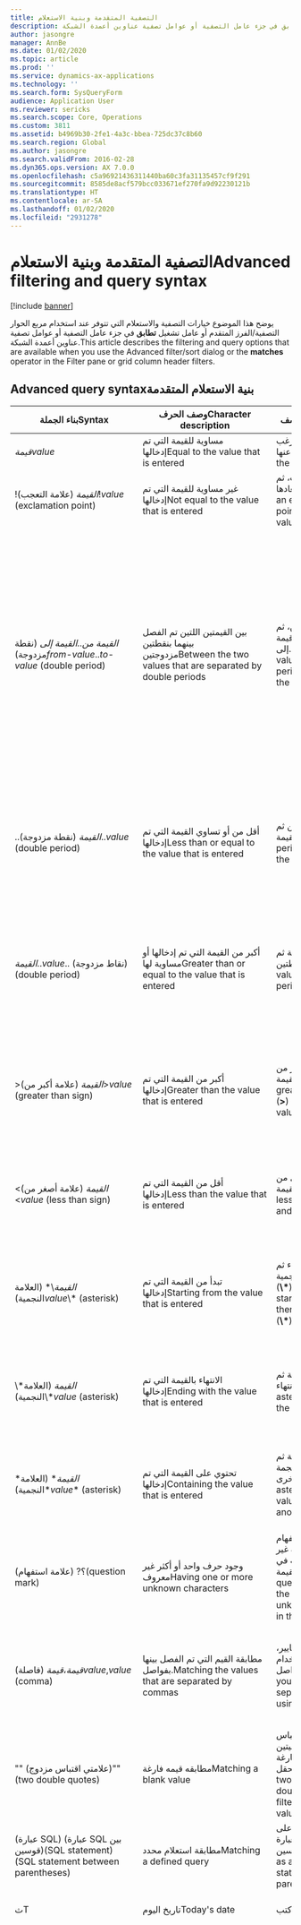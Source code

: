 ```yaml
---
title: التصفية المتقدمة وبنية الاستعلام
description: يوضح هذا الموضوع خيارات التصفية والاستعلام التي تتوفر عند استخدام مربع الحوار التصفية/الفرز المتقدم أو عامل تشغيل تطابق في جزء عامل التصفية أو عوامل تصفية عناوين أعمدة الشبكة.
author: jasongre
manager: AnnBe
ms.date: 01/02/2020
ms.topic: article
ms.prod: ''
ms.service: dynamics-ax-applications
ms.technology: ''
ms.search.form: SysQueryForm
audience: Application User
ms.reviewer: sericks
ms.search.scope: Core, Operations
ms.custom: 3811
ms.assetid: b4969b30-2fe1-4a3c-bbea-725dc37c8b60
ms.search.region: Global
ms.author: jasongre
ms.search.validFrom: 2016-02-28
ms.dyn365.ops.version: AX 7.0.0
ms.openlocfilehash: c5a96921436311440ba60c3fa31135457cf9f291
ms.sourcegitcommit: 8585de8acf579bcc033671ef270fa9d92230121b
ms.translationtype: HT
ms.contentlocale: ar-SA
ms.lasthandoff: 01/02/2020
ms.locfileid: "2931278"
---
```

# <a name="advanced-filtering-and-query-syntax"></a><span data-ttu-id="79f61-103">التصفية المتقدمة وبنية الاستعلام</span><span class="sxs-lookup"><span data-stu-id="79f61-103">Advanced filtering and query syntax</span></span>

[!include [banner](../includes/banner.md)]

<span data-ttu-id="79f61-104">يوضح هذا الموضوع خيارات التصفية والاستعلام التي تتوفر عند استخدام مربع الحوار التصفية/الفرز المتقدم أو عامل تشغيل **تطابق** في جزء عامل التصفية أو عوامل تصفية عناوين أعمدة الشبكة.</span><span class="sxs-lookup"><span data-stu-id="79f61-104">This article describes the filtering and query options that are available when you use the Advanced filter/sort dialog or the **matches** operator in the Filter pane or grid column header filters.</span></span>

## <a name="advanced-query-syntax"></a><span data-ttu-id="79f61-105">‏‫بنية الاستعلام المتقدمة</span><span class="sxs-lookup"><span data-stu-id="79f61-105">Advanced query syntax</span></span>

<table>
<thead>
<tr>
<th><span data-ttu-id="79f61-106">بناء الجملة</span><span class="sxs-lookup"><span data-stu-id="79f61-106">Syntax</span></span></th>
<th><span data-ttu-id="79f61-107">وصف الحرف</span><span class="sxs-lookup"><span data-stu-id="79f61-107">Character description</span></span></th>
<th><span data-ttu-id="79f61-108">الوصف</span><span class="sxs-lookup"><span data-stu-id="79f61-108">Description</span></span></th>
<th><span data-ttu-id="79f61-109">مثال</span><span class="sxs-lookup"><span data-stu-id="79f61-109">Example</span></span></th>
</tr>
</thead>
<tbody>
<tr>
<td><span data-ttu-id="79f61-110"><em>قيمة</em></span><span class="sxs-lookup"><span data-stu-id="79f61-110"><em>value</em></span></span></td>
<td><span data-ttu-id="79f61-111">مساوية للقيمة التي تم إدخالها</span><span class="sxs-lookup"><span data-stu-id="79f61-111">Equal to the value that is entered</span></span></td>
<td><span data-ttu-id="79f61-112">اكتب القيمة التي ترغب في البحث عنها.</span><span class="sxs-lookup"><span data-stu-id="79f61-112">Type the value to find.</span></span></td>
<td><span data-ttu-id="79f61-113"><strong>أشرف</strong> يتم البحث عن &quot;أشرف&quot;.</span><span class="sxs-lookup"><span data-stu-id="79f61-113"><strong>Smith</strong> finds &quot;Smith&quot;.</span></span></td>
</tr>
<tr>
<td><span data-ttu-id="79f61-114">!<em>القيمة‬</em> (علامة التعجب)</span><span class="sxs-lookup"><span data-stu-id="79f61-114">!<em>value</em> (exclamation point)</span></span></td>
<td><span data-ttu-id="79f61-115">غير مساوية للقيمة التي تم إدخالها</span><span class="sxs-lookup"><span data-stu-id="79f61-115">Not equal to the value that is entered</span></span></td>
<td><span data-ttu-id="79f61-116">اكتب علامة تعجب، ثم القيمة لاستبعادها.</span><span class="sxs-lookup"><span data-stu-id="79f61-116">Type an exclamation point and then the value to exclude.</span></span></td>
<td><span data-ttu-id="79f61-117"><strong>!أشرف</strong> يتم البحث عن كل القيم ما عدا &quot;أشرف&quot;.</span><span class="sxs-lookup"><span data-stu-id="79f61-117"><strong>!Smith</strong> finds all values except &quot;Smith&quot;.</span></span></td>
</tr>
<tr>
<td><span data-ttu-id="79f61-118"><em>القيمة من</em>..<em>القيمة إلى</em> (نقطة مزدوجة)‬</span><span class="sxs-lookup"><span data-stu-id="79f61-118"><em>from-value</em>..<em>to-value</em> (double period)</span></span></td>
<td><span data-ttu-id="79f61-119">بين القيمتين اللتين تم الفصل بينهما بنقطتين مزدوجتين</span><span class="sxs-lookup"><span data-stu-id="79f61-119">Between the two values that are separated by double periods</span></span></td>
<td><span data-ttu-id="79f61-120">اكتب القيمة من، ثم نقطتين، ثم قيمة إلى.</span><span class="sxs-lookup"><span data-stu-id="79f61-120">Type the from-value, then two periods, and then the to-value.</span></span></td>
<td><span data-ttu-id="79f61-121"><strong>1..10</strong> يتم البحث عن جميع القيم من 1 وحتى 10.</span><span class="sxs-lookup"><span data-stu-id="79f61-121"><strong>1..10</strong> finds all values from 1 through 10.</span></span> <span data-ttu-id="79f61-122">ومع ذلك، في حقل السلسلة <strong>أ..ج</strong>، يتم البحث عن جميع القيم التي تبدأ بـ &quot;أ&quot; و&quot;ب&quot;، والقيم المساوية تمامًا لـ &quot;ج&quot;.</span><span class="sxs-lookup"><span data-stu-id="79f61-122">However, in a string field, <strong>A..C</strong> finds all values that start with &quot;A&quot; and &quot;B&quot;, and values that are exactly equal to &quot;C&quot;.</span></span> <span data-ttu-id="79f61-123">على سبيل المثال، لن يبحث هذا الاستعلام عن &quot;جأ&quot;.</span><span class="sxs-lookup"><span data-stu-id="79f61-123">For example, this query won't find &quot;Ca&quot;.</span></span> <span data-ttu-id="79f61-124">للبحث عن جميع القيم بدءًا من &quot;أ<em>&quot; وحتى &quot;ج</em>&quot;، اكتب <strong>أ..د</strong>.</span><span class="sxs-lookup"><span data-stu-id="79f61-124">To find all values from &quot;A<em>&quot; through &quot;C</em>&quot;, type <strong>A..D</strong>.</span></span></td>
</tr>
<tr>
<td><span data-ttu-id="79f61-125">..<em>القيمة</em> (نقطة مزدوجة)</span><span class="sxs-lookup"><span data-stu-id="79f61-125">..<em>value</em> (double period)</span></span></td>
<td><span data-ttu-id="79f61-126">أقل من أو تساوي القيمة التي تم إدخالها</span><span class="sxs-lookup"><span data-stu-id="79f61-126">Less than or equal to the value that is entered</span></span></td>
<td><span data-ttu-id="79f61-127">اكتب النقطتين ثم القيمة.</span><span class="sxs-lookup"><span data-stu-id="79f61-127">Type two periods and then the value.</span></span></td>
<td><span data-ttu-id="79f61-128"><strong>..1000</strong> يتم البحث عن أي رقم أقل من 1000 أو مساوٍ له، على سبيل المثال، &quot;100&quot;، و&quot;999.95&quot;، و&quot;1000&quot;.</span><span class="sxs-lookup"><span data-stu-id="79f61-128"><strong>..1000</strong> finds any number that is less than or equal to 1000, such as &quot;100&quot;, &quot;999.95&quot;, and &quot;1,000&quot;.</span></span></td>
</tr>
<tr>
<td><span data-ttu-id="79f61-129"><em>القيمة</em>..</span><span class="sxs-lookup"><span data-stu-id="79f61-129"><em>value</em>..</span></span> <span data-ttu-id="79f61-130">(نقاط مزدوجة)</span><span class="sxs-lookup"><span data-stu-id="79f61-130">(double period)</span></span></td>
<td><span data-ttu-id="79f61-131">أكبر من القيمة التي تم إدخالها أو مساوية لها</span><span class="sxs-lookup"><span data-stu-id="79f61-131">Greater than or equal to the value that is entered</span></span></td>
<td><span data-ttu-id="79f61-132">اكتب القيمة ثم النقطتين.</span><span class="sxs-lookup"><span data-stu-id="79f61-132">Type the value and then two periods.</span></span></td>
<td><span data-ttu-id="79f61-133"><strong>1000..</strong></span><span class="sxs-lookup"><span data-stu-id="79f61-133"><strong>1000..</strong></span></span> <span data-ttu-id="79f61-134">يتم البحث عن أي رقم أكبر من 1000 أو مساوٍ له، على سبيل المثال، &quot;1000&quot;، و&quot;1000.01&quot;، و&quot;1000000&quot;.</span><span class="sxs-lookup"><span data-stu-id="79f61-134">finds any number that is greater than or equal to 1000, such as &quot;1,000&quot;, &quot;1,000.01&quot;, and &quot;1,000,000&quot;.</span></span></td>
</tr>
<tr>
<td><span data-ttu-id="79f61-135">&gt;<em>القيمة</em> (علامة أكبر من)</span><span class="sxs-lookup"><span data-stu-id="79f61-135">&gt;<em>value</em> (greater than sign)</span></span></td>
<td><span data-ttu-id="79f61-136">أكبر من القيمة التي تم إدخالها</span><span class="sxs-lookup"><span data-stu-id="79f61-136">Greater than the value that is entered</span></span></td>
<td><span data-ttu-id="79f61-137">اكتب علامة أكبر من (<strong>&gt;</strong>) ثم القيمة.</span><span class="sxs-lookup"><span data-stu-id="79f61-137">Type a greater than sign (<strong>&gt;</strong>) and then the value.</span></span></td>
<td><span data-ttu-id="79f61-138"><strong>&gt;1000</strong> يتم البحث عن أي رقم أكبر من 1000، على سبيل المثال، &quot;1000.01&quot;، و&quot;20000&quot;، و&quot;1000000&quot;.</span><span class="sxs-lookup"><span data-stu-id="79f61-138"><strong>&gt;1000</strong> finds any number that is greater than 1000, such as &quot;1000.01&quot;, &quot;20,000&quot;, and &quot;1,000,000&quot;.</span></span></td>
</tr>
<tr>
<td><span data-ttu-id="79f61-139">&lt;<em>القيمة</em> (علامة أصغر من)</span><span class="sxs-lookup"><span data-stu-id="79f61-139">&lt;<em>value</em> (less than sign)</span></span></td>
<td><span data-ttu-id="79f61-140">أقل من القيمة التي تم إدخالها</span><span class="sxs-lookup"><span data-stu-id="79f61-140">Less than the value that is entered</span></span></td>
<td><span data-ttu-id="79f61-141">اكتب علامة أقل من (<strong>&lt;</strong>) ثم القيمة.</span><span class="sxs-lookup"><span data-stu-id="79f61-141">Type a less than sign (<strong>&lt;</strong>) and then the value.</span></span></td>
<td><span data-ttu-id="79f61-142"><strong>&lt;1000</strong> يتم البحث عن أي رقم أصغر من 1000، على سبيل المثال، &quot;999.99&quot;، و&quot;1&quot;، و&quot;-200&quot;.</span><span class="sxs-lookup"><span data-stu-id="79f61-142"><strong>&lt;1000</strong> finds any number that is less than 1000, such as &quot;999.99&quot;, &quot;1&quot;, and &quot;-200&quot;.</span></span></td>
</tr>
<tr>
<td><span data-ttu-id="79f61-143"><em>القيمة</em>\* (العلامة النجمية)</span><span class="sxs-lookup"><span data-stu-id="79f61-143"><em>value</em>\* (asterisk)</span></span></td>
<td><span data-ttu-id="79f61-144">تبدأ من القيمة التي تم إدخالها</span><span class="sxs-lookup"><span data-stu-id="79f61-144">Starting from the value that is entered</span></span></td>
<td><span data-ttu-id="79f61-145">اكتب قيمة البدء ثم علامة نجمية (<strong>\*</strong>).</span><span class="sxs-lookup"><span data-stu-id="79f61-145">Type the starting value and then an asterisk (<strong>\*</strong>).</span></span></td>
<td><span data-ttu-id="79f61-146"><strong>س\*</strong> يتم البحث عن أية سلسلة تبدأ بـ &quot;س&quot;، مثل &quot;ستوكهولم&quot;، و&quot;سيدني&quot;، و&quot;سان فرانسيسكو&quot;.</span><span class="sxs-lookup"><span data-stu-id="79f61-146"><strong>S\*</strong> finds any string that starts with &quot;S&quot;, such as &quot;Stockholm&quot;, &quot;Sydney&quot;, and &quot;San Francisco&quot;.</span></span></td>
</tr>
<tr>
<td><span data-ttu-id="79f61-147">\*<em>القيمة</em> (العلامة النجمية)</span><span class="sxs-lookup"><span data-stu-id="79f61-147">\*<em>value</em> (asterisk)</span></span></td>
<td><span data-ttu-id="79f61-148">الانتهاء بالقيمة التي تم إدخالها</span><span class="sxs-lookup"><span data-stu-id="79f61-148">Ending with the value that is entered</span></span></td>
<td><span data-ttu-id="79f61-149">اكتب علامة النجمة ثم قيمة الانتهاء.</span><span class="sxs-lookup"><span data-stu-id="79f61-149">Type an asterisk and then the ending value.</span></span></td>
<td><span data-ttu-id="79f61-150"><strong>\*شرق</strong> يتم البحث عن أي سلسلة تنتهي بـ &quot;شرق&quot;، مثل &quot;شمال شرق&quot; و&quot;جنوب شرق&quot;.</span><span class="sxs-lookup"><span data-stu-id="79f61-150"><strong>\*east</strong> finds any string that ends with &quot;east&quot;, such as &quot;Northeast&quot; and &quot;Southeast&quot;.</span></span></td>
</tr>
<tr>
<td><span data-ttu-id="79f61-151">*<em>القيمة</em>* (العلامة النجمية)</span><span class="sxs-lookup"><span data-stu-id="79f61-151">*<em>value</em>* (asterisk)</span></span></td>
<td><span data-ttu-id="79f61-152">تحتوي على القيمة التي تم إدخالها</span><span class="sxs-lookup"><span data-stu-id="79f61-152">Containing the value that is entered</span></span></td>
<td><span data-ttu-id="79f61-153">اكتب علامة النجمة ثم القيمة ثم علامة نجمة أخرى.</span><span class="sxs-lookup"><span data-stu-id="79f61-153">Type an asterisk, then a value, and then another asterisk.</span></span></td>
<td><span data-ttu-id="79f61-154"><strong>*رق*</strong> يتم البحث عن أي سلسلة تحتوي على &quot;رق&quot;، مثل &quot;شمال شرق&quot; و&quot;جنوب شرق&quot;.</span><span class="sxs-lookup"><span data-stu-id="79f61-154"><strong>*th*</strong> finds any string that contains &quot;th&quot;, such as &quot;Northeast&quot; and &quot;Southeast&quot;.</span></span></td>
</tr>
<tr>
<td><span data-ttu-id="79f61-155">؟</span><span class="sxs-lookup"><span data-stu-id="79f61-155">?</span></span> <span data-ttu-id="79f61-156">(علامة استفهام)</span><span class="sxs-lookup"><span data-stu-id="79f61-156">(question mark)</span></span></td>
<td><span data-ttu-id="79f61-157">وجود حرف واحد أو أكثر غير معروف</span><span class="sxs-lookup"><span data-stu-id="79f61-157">Having one or more unknown characters</span></span></td>
<td><span data-ttu-id="79f61-158">اكتب علامة استفهام في موضع الحرف غير المعروف في القيمة.</span><span class="sxs-lookup"><span data-stu-id="79f61-158">Type a question mark at the position of the unknown character in the value.</span></span></td>
<td><span data-ttu-id="79f61-159"><strong>أش؟ف</strong> يتم البحث عن &quot;أشرف&quot; و&quot;أشراف&quot;.</span><span class="sxs-lookup"><span data-stu-id="79f61-159"><strong>Sm?th</strong> finds &quot;Smith&quot; and &quot;Smyth&quot;.</span></span></td>
</tr>
<tr>
<td><span data-ttu-id="79f61-160"><em>قيمة</em>،<em>قيمة</em> (فاصلة)</span><span class="sxs-lookup"><span data-stu-id="79f61-160"><em>value</em>,<em>value</em> (comma)</span></span></td>
<td><span data-ttu-id="79f61-161">مطابقة القيم التي تم الفصل بينها بفواصل.</span><span class="sxs-lookup"><span data-stu-id="79f61-161">Matching the values that are separated by commas</span></span></td>
<td><span data-ttu-id="79f61-162">اكتب كافة المعايير، وافصلها ياستخدام الفواصل.</span><span class="sxs-lookup"><span data-stu-id="79f61-162">Type all your criteria, and separate them by using commas.</span></span></td>
<td><span data-ttu-id="79f61-163"><strong>A, D, F, G</strong> يبحث تمامًا عن &quot;أ&quot; و&quot;د&quot; و&quot;ز&quot; و&quot;ح&quot;.</span><span class="sxs-lookup"><span data-stu-id="79f61-163"><strong>A, D, F, G</strong> finds exactly &quot;A&quot;, &quot;D&quot;, &quot;F&quot;, and &quot;G&quot;.</span></span> <span data-ttu-id="79f61-164"><strong>10, 20, 30, 100</strong> يبحث تمامًا عن &quot;10 و20 و30 و100&quot;.</span><span class="sxs-lookup"><span data-stu-id="79f61-164"><strong>10, 20, 30, 100</strong> finds exactly &quot;10, 20, 30, 100&quot;.</span></span></td>
</tr>
<tr>
<td><span data-ttu-id="79f61-165">"" (علامتي اقتباس مزدوج)</span><span class="sxs-lookup"><span data-stu-id="79f61-165">"" (two double quotes)</span></span></td>
<td><span data-ttu-id="79f61-166">مطابقه قيمه فارغة</span><span class="sxs-lookup"><span data-stu-id="79f61-166">Matching a blank value</span></span></td>
<td><span data-ttu-id="79f61-167">اكتب علامتي اقتباس مزدوجتين متتاليتين لتصفيه القيم الفارغة في هذا الحقل.</span><span class="sxs-lookup"><span data-stu-id="79f61-167">Type two consecutive double quotes to filter for blank values in that field.</span></span></td>
<td><span data-ttu-id="79f61-168">يوجد علامتي اقتباس مزدوج متتالية (<strong>""</strong>) يعثران على صفوف بدون قيمة للعمود الحالي.</span><span class="sxs-lookup"><span data-stu-id="79f61-168">Two consecutive double quotes (<strong>""</strong>) finds rows with no value for the current column.</span></span></td>
</tr>
<tr>
<td><span data-ttu-id="79f61-169">(<span class="code">عبارة SQL</span>) (عبارة SQL بين قوسين)</span><span class="sxs-lookup"><span data-stu-id="79f61-169">(<span class="code">SQL statement</span>) (SQL statement between parentheses)</span></span></td>
<td><span data-ttu-id="79f61-170">مطابقة استعلام محدد</span><span class="sxs-lookup"><span data-stu-id="79f61-170">Matching a defined query</span></span></td>
<td><span data-ttu-id="79f61-171">اكتب استعلامًا على هيئة عبارة SQL بين قوسين.</span><span class="sxs-lookup"><span data-stu-id="79f61-171">Type a query as an SQL statement between parentheses.</span></span></td>
<td><span data-ttu-id="79f61-172"><strong><span class="code">(مصدر البيانات.اسم الحقل != &quot;A&quot;)</span></strong></span><span class="sxs-lookup"><span data-stu-id="79f61-172"><strong><span class="code">(data source.Fieldname != &quot;A&quot;)</span></strong></span></span></td>
</tr>
<tr>
<td><span data-ttu-id="79f61-173">ث</span><span class="sxs-lookup"><span data-stu-id="79f61-173">T</span></span></td>
<td><span data-ttu-id="79f61-174">تاريخ اليوم</span><span class="sxs-lookup"><span data-stu-id="79f61-174">Today's date</span></span></td>
<td><span data-ttu-id="79f61-175">اكتب <strong>T</strong>.</span><span class="sxs-lookup"><span data-stu-id="79f61-175">Type <strong>T</strong>.</span></span></td>
<td><span data-ttu-id="79f61-176"><strong>T</strong> تطابق تاريخ اليوم (today's date).</span><span class="sxs-lookup"><span data-stu-id="79f61-176"><strong>T</strong> matches today's date.</span></span></td>
</tr>
<tr>
<td><span data-ttu-id="79f61-177">(methodName(parameters‏‏)‏) (طريقة <strong>SysQueryRangeUtil</strong> بين قوسين)</span><span class="sxs-lookup"><span data-stu-id="79f61-177">(methodName(parameters)) (<strong>SysQueryRangeUtil</strong> method between parentheses)</span></span></td>
<td><span data-ttu-id="79f61-178">مطابقة القيمة أو نطاق القيم المحددة من قِبل المعلمات لطريقة <strong>SysQueryRangeUtil</strong></span><span class="sxs-lookup"><span data-stu-id="79f61-178">Matching the value or range of values that are specified by the parameters of the <strong>SysQueryRangeUtil</strong> method</span></span></td>
<td><span data-ttu-id="79f61-179">اكتب طريقة <strong>SysQueryRangeUtil</strong> التي تشتمل على معلمات تحدد قيمة أو نطاق القيم. </span><span class="sxs-lookup"><span data-stu-id="79f61-179">Type a <strong>SysQueryRangeUtil</strong> method that has parameters that specify the value or range of values.</span></span></td>
<td>
<ol>
<li><span data-ttu-id="79f61-180">انقر فوق <strong>الحسابات المدينة</strong> &gt; <strong>الفواتير</strong> &gt; <strong>فواتير العملاء المفتوحة</strong>.</span><span class="sxs-lookup"><span data-stu-id="79f61-180">Click <strong>Accounts receivable</strong> &gt; <strong>Invoices</strong> &gt; <strong>Open customer invoices</strong>.</span></span></li>
<li><span data-ttu-id="79f61-181">اضغط على Ctrl + Shift + F3 لفتح صفحة <strong>الاستعلام</strong>.</span><span class="sxs-lookup"><span data-stu-id="79f61-181">Press Ctrl+Shift+F3 to open the <strong>Inquiry</strong> page.</span></span></li>
<li><span data-ttu-id="79f61-182">في علامة التبويب <strong>نطاق</strong>، انقر فوق <strong>إضافة</strong>.</span><span class="sxs-lookup"><span data-stu-id="79f61-182">On the <strong>Range</strong> tab, click <strong>Add</strong>.</span></span></li>
<li><span data-ttu-id="79f61-183">في حقل <strong>الجدول</strong>، حدد <strong>حركات العملاء المفتوحة</strong>.</span><span class="sxs-lookup"><span data-stu-id="79f61-183">In the <strong>Table</strong> field, select <strong>Open customer transactions</strong>.</span></span></li>
<li><span data-ttu-id="79f61-184">في حقل <strong>المجال</strong>، حدد <strong>تاريخ الاستحقاق</strong>.</span><span class="sxs-lookup"><span data-stu-id="79f61-184">In the <strong>Field</strong> field, select <strong>Due date</strong>.</span></span></li>
<li><span data-ttu-id="79f61-185">في حقل <strong>المعايير</strong>، أدخل <strong>(المعدل السنوي(-2,0))</strong>.</span><span class="sxs-lookup"><span data-stu-id="79f61-185">In the <strong>Criteria</strong> field, enter <strong>(yearRange(-2,0))</strong>.</span></span></li>
<li><span data-ttu-id="79f61-186">وانقر فوق <strong>موافق</strong>.</span><span class="sxs-lookup"><span data-stu-id="79f61-186">Click <strong>OK</strong>.</span></span> <span data-ttu-id="79f61-187">يتم تحديث صفحة القائمة وتسرد الفواتير التي تتطابق مع المعيار الذي حددته.</span><span class="sxs-lookup"><span data-stu-id="79f61-187">The list page is updated and lists the invoices that match the criterion that you entered.</span></span> <span data-ttu-id="79f61-188">في هذا المثال، يتم سرد الفواتير المستحقة في السنتين الماضيتين.</span><span class="sxs-lookup"><span data-stu-id="79f61-188">For this example, invoices that were due in the previous two years are listed.</span></span></li>
</ol>
<span data-ttu-id="79f61-189">راجع الجدول الموجود في القسم التالي للحصول على تفاصيل إضافية عن طرق حساب تاريخ <strong>SysQueryRangeUtil</strong>، والعديد من الأمثلة.</span><span class="sxs-lookup"><span data-stu-id="79f61-189">See the table in the next section for additional details about <strong>SysQueryRangeUtil</strong> date methods, and several examples.</span></span></td>
</tr>
</tbody>
</table>

## <a name="advanced-date-queries-that-use-sysqueryrangeutil-methods"></a><span data-ttu-id="79f61-190">الاستعلامات بتواريخ متقدمة التي تستخدم طرق SysQueryRangeUtil</span><span class="sxs-lookup"><span data-stu-id="79f61-190">Advanced date queries that use SysQueryRangeUtil methods</span></span>

<table>
<thead>
<tr>
<th><span data-ttu-id="79f61-191">الأسلوب</span><span class="sxs-lookup"><span data-stu-id="79f61-191">Method</span></span></th>
<th><span data-ttu-id="79f61-192">الوصف</span><span class="sxs-lookup"><span data-stu-id="79f61-192">Description</span></span></th>
<th><span data-ttu-id="79f61-193">مثال</span><span class="sxs-lookup"><span data-stu-id="79f61-193">Example</span></span></th>
</tr>
</thead>
<tbody>
<tr>
<td><span data-ttu-id="79f61-194">اليوم (_‏‏relativeDays=0)</span><span class="sxs-lookup"><span data-stu-id="79f61-194">Day (_relativeDays=0)</span></span></td>
<td><span data-ttu-id="79f61-195">ابحث عن تاريخ بالنسبة لتاريخ الجلسة.</span><span class="sxs-lookup"><span data-stu-id="79f61-195">Find a date relative to the session date.</span></span> <span data-ttu-id="79f61-196">تشير القيم الإيجابية إلى التواريخ المستقبلية، وتشير القيم السالبة إلى تواريخ في الماضي.</span><span class="sxs-lookup"><span data-stu-id="79f61-196">Positive values indicate future dates, and negative values indicate past dates.</span></span></td>
<td>
<ul>
<li><span data-ttu-id="79f61-197"><strong>الغد</strong> – أدخل<strong>(يوم (1))</strong>.</span><span class="sxs-lookup"><span data-stu-id="79f61-197"><strong>Tomorrow</strong> – Enter <strong>(Day(1))</strong>.</span></span></li>
<li><span data-ttu-id="79f61-198"><strong>اليوم</strong> – أدخل <strong>(يوم (0))</strong>.</span><span class="sxs-lookup"><span data-stu-id="79f61-198"><strong>Today</strong> – Enter <strong>(Day(0))</strong>.</span></span></li>
<li><span data-ttu-id="79f61-199"><strong>الأمس</strong> – أدخل <strong>(يوم (-1))</strong>.</span><span class="sxs-lookup"><span data-stu-id="79f61-199"><strong>Yesterday</strong> – Enter <strong>(Day(-1))</strong>.</span></span></li>
</ul>
</td>
</tr>
<tr>
<td><span data-ttu-id="79f61-200">نطاق الأيام (_relativeDaysFrom=0, _relativeDaysTo=0)</span><span class="sxs-lookup"><span data-stu-id="79f61-200">DayRange (_relativeDaysFrom=0, _relativeDaysTo=0)</span></span></td>
<td><span data-ttu-id="79f61-201">ابحث عن نطاق تواريخ بالنسبة لتاريخ الجلسة.</span><span class="sxs-lookup"><span data-stu-id="79f61-201">Find a range of dates relative to the session date.</span></span> <span data-ttu-id="79f61-202">تشير القيم الإيجابية إلى التواريخ المستقبلية، وتشير القيم السالبة إلى تواريخ في الماضي.</span><span class="sxs-lookup"><span data-stu-id="79f61-202">Positive values indicate future dates, and negative values indicate past dates.</span></span></td>
<td>
<ul>
<li><span data-ttu-id="79f61-203"><strong>آخر 30 يومًا</strong> – أدخل <strong>(نطاق الأيام (-30,0))</strong>.</span><span class="sxs-lookup"><span data-stu-id="79f61-203"><strong>Last 30 days</strong> – Enter <strong>(DayRange(-30,0))</strong>.</span></span></li>
<li><span data-ttu-id="79f61-204"><strong>الـ 30 يومًا السابقة والـ 30 يومًا التالية </strong> – أدخل <strong>(نطاق الأيام (-30,30))</strong>.</span><span class="sxs-lookup"><span data-stu-id="79f61-204"><strong>Previous 30 days and next 30 days</strong> – Enter <strong>(DayRange(-30,30))</strong>.</span></span></li>
</ul>
</td>
</tr>
<tr>
<td><span data-ttu-id="79f61-205">GreaterThanDate (_relativeDays=0) GreaterThanUtcDate (_relativeDays=0)</span><span class="sxs-lookup"><span data-stu-id="79f61-205">GreaterThanDate (_relativeDays=0) GreaterThanUtcDate (_relativeDays=0)</span></span></td>
<td><span data-ttu-id="79f61-206">البحث عن كافة التواريخ بعد التاريخ النسبي المحدد.</span><span class="sxs-lookup"><span data-stu-id="79f61-206">Find all dates after the specified relative date.</span></span></td>
<td>
<ul>
<li><span data-ttu-id="79f61-207"><strong>أكثر من 30 يومًا من الآن</strong> – أدخل <strong>(GreaterThanDate(30))</strong>.</span><span class="sxs-lookup"><span data-stu-id="79f61-207"><strong>More than 30 days from now</strong> – Enter <strong>(GreaterThanDate(30))</strong>.</span></span></li>
</ul>
</td>
</tr>
<tr>
<td><span data-ttu-id="79f61-208">GreaterThanUtcNow ()</span><span class="sxs-lookup"><span data-stu-id="79f61-208">GreaterThanUtcNow ()</span></span></td>
<td><span data-ttu-id="79f61-209">البحث عن كافة إدخالات التاريخ/الوقت بعد الوقت الحالي.</span><span class="sxs-lookup"><span data-stu-id="79f61-209">Find all date/time entries after the current time.</span></span></td>
<td>
<ul>
<li><span data-ttu-id="79f61-210"><strong>كل التواريخ/الأوقات المستقبلية</strong> – أدخل <strong>(GreaterThanUtcNow())</strong>.</span><span class="sxs-lookup"><span data-stu-id="79f61-210"><strong>All future date/times</strong> – Enter <strong>(GreaterThanUtcNow())</strong>.</span></span></li>
</ul>
</td>
</tr>
<tr>
<td><span data-ttu-id="79f61-211">LessThanDate (_relativeDays=0) LessThanUtcDate (_relativeDays=0)</span><span class="sxs-lookup"><span data-stu-id="79f61-211">LessThanDate (_relativeDays=0) LessThanUtcDate (_relativeDays=0)</span></span></td>
<td><span data-ttu-id="79f61-212">البحث عن كافة التواريخ قبل التاريخ النسبي المحدد.</span><span class="sxs-lookup"><span data-stu-id="79f61-212">Find all dates before the specified relative date.</span></span></td>
<td>
<ul>
<li><span data-ttu-id="79f61-213"><strong>أقل من سبعة أيام من الآن</strong> – أدخل <strong>(LessThanDate(7))</strong>.</span><span class="sxs-lookup"><span data-stu-id="79f61-213"><strong>Less than seven days from now</strong> – Enter <strong>(LessThanDate(7))</strong>.</span></span></li>
</ul>
</td>
</tr>
<tr>
<td><span data-ttu-id="79f61-214">LessThanUtcNow ()</span><span class="sxs-lookup"><span data-stu-id="79f61-214">LessThanUtcNow ()</span></span></td>
<td><span data-ttu-id="79f61-215">البحث عن كافة إدخالات التاريخ/الوقت قبل الوقت الحالي.</span><span class="sxs-lookup"><span data-stu-id="79f61-215">Find all date/time entries before the current time.</span></span></td>
<td>
<ul>
<li><span data-ttu-id="79f61-216"><strong>كافة التواريخ/الأوقات السابقة</strong> – أدخل <strong>(LessThanUtcNow())</strong>.</span><span class="sxs-lookup"><span data-stu-id="79f61-216"><strong>All past date/times</strong> – Enter <strong>(LessThanUtcNow())</strong>.</span></span></li>
</ul>
</td>
</tr>
<tr>
<td><span data-ttu-id="79f61-217">نطاق الأشهر (_relativeFrom=0, _relativeTo=0)</span><span class="sxs-lookup"><span data-stu-id="79f61-217">MonthRange (_relativeFrom=0, _relativeTo=0)</span></span></td>
<td><span data-ttu-id="79f61-218">البحث عن مجموعة من التواريخ، على أساس الأشهر بالنسبة للشهر الحالي.</span><span class="sxs-lookup"><span data-stu-id="79f61-218">Find a range of dates, based on months relative to the current month.</span></span></td>
<td>
<ul>
<li><span data-ttu-id="79f61-219"><strong>الشهران السابقان</strong> – أدخل <strong>(MonthRange(-2,0))</strong>.</span><span class="sxs-lookup"><span data-stu-id="79f61-219"><strong>Previous two months</strong> – Enter <strong>(MonthRange(-2,0))</strong>.</span></span></li>
<li><span data-ttu-id="79f61-220"><strong>الأشهر الثلاثة المقبلة</strong> – أدخل <strong>(MonthRange(0,3))</strong>.</span><span class="sxs-lookup"><span data-stu-id="79f61-220"><strong>Next three months</strong> – Enter <strong>(MonthRange(0,3))</strong>.</span></span></li>
</ul>
</td>
</tr>
<tr>
<td><span data-ttu-id="79f61-221">نطاق السنوات (_relativeFrom=0, _relativeTo=0)</span><span class="sxs-lookup"><span data-stu-id="79f61-221">YearRange (_relativeFrom=0, _relativeTo=0)</span></span></td>
<td><span data-ttu-id="79f61-222">ابحث عن مجموعة من التواريخ، على أساس السنوات بالنسبة للسنة الحالية.</span><span class="sxs-lookup"><span data-stu-id="79f61-222">Find a range of dates, based on years relative to the current year.</span></span></td>
<td>
<ul>
<li><span data-ttu-id="79f61-223"><strong>السنة القادمة</strong> – أدخل<strong>(YearRange(0, 1))</strong>.</span><span class="sxs-lookup"><span data-stu-id="79f61-223"><strong>Next year</strong> – Enter <strong>(YearRange(0, 1))</strong>.</span></span></li>
<li><span data-ttu-id="79f61-224"><strong>السنة السابقة</strong> – أدخل <strong>(YearRange(-1,0))</strong>.</span><span class="sxs-lookup"><span data-stu-id="79f61-224"><strong>Previous year</strong> – Enter <strong>(YearRange(-1,0))</strong>.</span></span></li>
</ul>
</td>
</tr>
</tbody>
</table>
